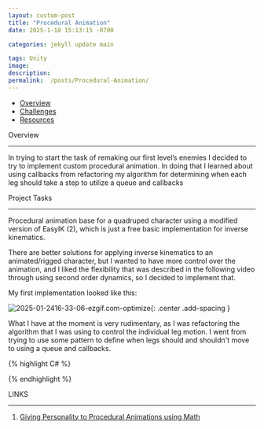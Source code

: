 ```yaml
---
layout: custom-post
title: "Procedural Animation"
date: 2025-1-18 15:13:15 -0700

categories: jekyll update main

tags: Unity 
image: 
description:
permalink:  /posts/Procedural-Animation/
---
```


* [Overview](#overview)
* [Challenges](#challenges)
* [Resources](#links)


<div class="reusable-divider">
    <span class="small-header-text" id="overview">Overview</span>
    <hr>
</div>

In trying to start the task of remaking our first level’s enemies I decided to try to implement custom procedural animation. In doing that I learned about using callbacks from refactoring my algorithm for determining when each leg should take a step to utilize a queue and callbacks

<div class="reusable-divider">
    <span class="small-header-text" id="overview">Project Tasks</span>
    <hr>
</div>

Procedural animation base for a quadruped character using a modified version of EasyIK (2), which is just a free basic implementation for inverse kinematics.

There are better solutions for applying inverse kinematics to an animated/rigged character, but I wanted to have more control over the animation, and I liked the flexibility that was described in the following video through using second order dynamics, so I decided to implement that. 

My first implementation looked like this:

![2025-01-2416-33-06-ezgif.com-optimize](/assets/videos/Unity3DGame/2025-01-2416-33-06-ezgif.com-optimize.gif){: .center .add-spacing } 



What I have at the moment is very rudimentary, as I was refactoring the algorithm that I was using to control the individual leg motion. I went from trying to use some pattern to define when legs should and shouldn't move to using a queue and callbacks.

<div class="padded-code-block">
{% highlight C# %}

{% endhighlight %}
</div>

<div class="reusable-divider">
    <span class="small-header-text" id="links">LINKS</span>
    <hr>
</div>

1. [Giving Personality to Procedural Animations using Math](https://www.youtube.com/watch?v=KPoeNZZ6H4s)

[jekyll-docs]: https://jekyllrb.com/docs/home
[jekyll-gh]:   https://github.com/jekyll/jekyll
[jekyll-talk]: https://talk.jekyllrb.com/
